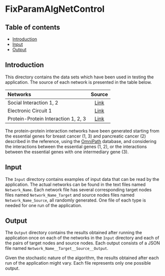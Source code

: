# FixParamAlgNetControl

## Table of contents

* [Introduction](#introduction)
* [Input](#input)
* [Output](#output)

## Introduction

This directory contains the data sets which have been used in testing the application. The source of each network is presented in the table below.

Networks | Source
:--- | :---:
Social Interaction 1, 2 | [Link](https://doi.org/10.1126/science.1089167)
Electronic Circuit 1 | [Link](https://doi.org/10.1126/science.298.5594.824)
Protein-Protein Interaction 1, 2, 3 | [Link](https://doi.org/10.1038/s41598-017-10491-y)

The protein-protein interaction networks have been generated starting from the essential genes for breast cancer (1, 3) and pancreatic cancer (2) described in the reference, using the [OmniPath](https://doi.org/10.1038/nmeth.4077) database, and considering the interactions between the essential genes (1, 2), or the interactions between the essential genes with one intermediary gene (3).

## Input

The ``Input`` directory contains examples of input data that can be read by the application. The actual networks can be found in the text files named ``Network_Name``. Each network file has several corresponding target nodes files named ``Network_Name_Target`` and source nodes files named ``Network_Name_Source``, all randomly generated. One file of each type is needed for one run of the application.

## Output

The ``Output`` directory contains the results obtained after running the application once on each of the networks in the ``Input`` directory and each of the pairs of target nodes and source nodes. Each output consists of a JSON file named ``Network_Name__Target__Source__Output``.

Given the stochastic nature of the algorithm, the results obtained after each run of the application might vary. Each file represents only one possible output.
